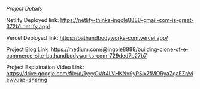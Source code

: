*Project Details*

Netlify Deployed link:
https://netlify-thinks-ingole8888-gmail-com-is-great-372b1.netlify.app/

Vercel Deployed link:
https://bathandbodyworks-com.vercel.app/

Project Blog Link:
https://medium.com/@ingole8888/building-clone-of-e-commerce-site-bathandbodyworks-com-729ded7b27b7

Project Explaination Video Link:
https://drive.google.com/file/d/1yyyOWt4LVHKNv9yPSix7fMORyaZqaEZr/view?usp=sharing
